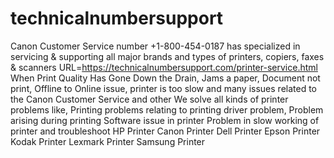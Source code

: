 # technicalnumbersupport
Canon Customer Service number +1-800-454-0187 has specialized in servicing &amp; supporting all major brands and types of printers, copiers, faxes &amp; scanners  URL=https://technicalnumbersupport.com/printer-service.html     When Print Quality Has Gone Down the Drain, Jams a paper, Document not print, Offline to Online issue, printer is too slow and many issues related to the Canon Customer Service and other  We solve all kinds of printer problems like,   Printing problems relating to printing driver problem,  Problem arising during printing  Software issue in printer  Problem in slow working of printer and troubleshoot   HP Printer  Canon Printer  Dell Printer  Epson Printer  Kodak Printer  Lexmark Printer  Samsung Printer
